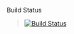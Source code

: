 Build Status
> [![Build Status](https://travis-ci.org/ankithbti/newHttpServerOnMac.svg?branch=master)](https://travis-ci.org/ankithbti/newHttpServerOnMac.svg)
